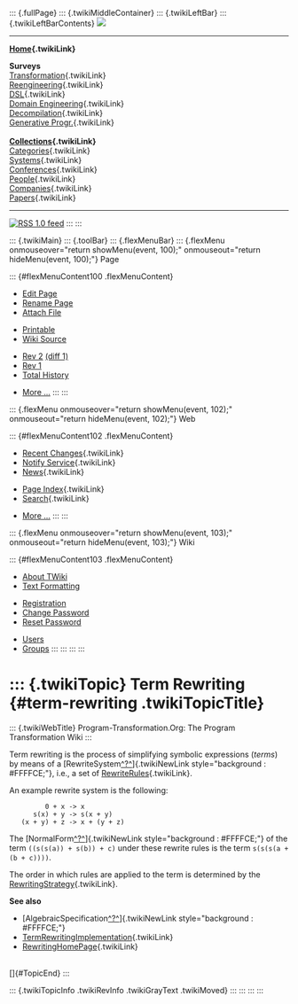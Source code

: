 ::: {.fullPage}
::: {.twikiMiddleContainer}
::: {.twikiLeftBar}
::: {.twikiLeftBarContents}
![](../pub/transformation.gif)

------------------------------------------------------------------------

**[Home](WebHome){.twikiLink}**

**Surveys**\
[Transformation](ProgramTransformation){.twikiLink}\
[Reengineering](ReengineeringWiki){.twikiLink}\
[DSL](DomainSpecificLanguages){.twikiLink}\
[Domain Engineering](DomainEngineering){.twikiLink}\
[Decompilation](DeCompilation){.twikiLink}\
[Generative Progr.](GenerativeProgrammingWiki){.twikiLink}\
\
**[Collections](CategoryCollection){.twikiLink}**\
[Categories](CategoryCategory){.twikiLink}\
[Systems](TransformationSystems){.twikiLink}\
[Conferences](TransformationConferences){.twikiLink}\
[People](TransformationPeople){.twikiLink}\
[Companies](TransformationCompanies){.twikiLink}\
[Papers](CategoryPaper){.twikiLink}

------------------------------------------------------------------------

[![](../pub/rss.gif "RSS 1.0 feed")](WebRss@skin=rss)
:::
:::

::: {.twikiMain}
::: {.toolBar}
::: {.flexMenuBar}
::: {.flexMenu onmouseover="return showMenu(event, 100);" onmouseout="return hideMenu(event, 100);"}
Page

::: {#flexMenuContent100 .flexMenuContent}
-   [Edit
    Page](http://www.program-transformation.org/edit/Transform/TermRewriting?t=1536826577)
-   [Rename
    Page](http://www.program-transformation.org/rename/Transform/TermRewriting)
-   [Attach
    File](http://www.program-transformation.org/attach/Transform/TermRewriting)

<!-- -->

-   [Printable](http://www.program-transformation.org/view/Transform/TermRewriting?skin=print.pattern)
-   [Wiki
    Source](http://www.program-transformation.org/view/Transform/TermRewriting?skin=text&raw=on&contenttype=text/plain)

<!-- -->

-   [Rev
    2](http://www.program-transformation.org/view/Transform/TermRewriting?rev=1.2)
    [(diff 1)](http://www.program-transformation.org/rdiff/Transform/TermRewriting?rev1=1.2&rev2=1.1)
-   [Rev
    1](http://www.program-transformation.org/view/Transform/TermRewriting?rev=1.1)
-   [Total
    History](http://www.program-transformation.org/rdiff/Transform/TermRewriting)

<!-- -->

-   [More
    \...](http://www.program-transformation.org/oops/Transform/TermRewriting?template=oopsmore&param1=1.2&param2=1.2)
:::
:::

::: {.flexMenu onmouseover="return showMenu(event, 102);" onmouseout="return hideMenu(event, 102);"}
Web

::: {#flexMenuContent102 .flexMenuContent}
-   [Recent Changes](WebChanges){.twikiLink}
-   [Notify Service](WebNotify){.twikiLink}
-   [News](WebNews){.twikiLink}

<!-- -->

-   [Page Index](WebIndex){.twikiLink}
-   [Search](WebSearch){.twikiLink}

<!-- -->

-   [More
    \...](http://www.program-transformation.org/oops/Transform/TermRewriting?template=oopsmore&param1=1.2&param2=1.2)
:::
:::

::: {.flexMenu onmouseover="return showMenu(event, 103);" onmouseout="return hideMenu(event, 103);"}
Wiki

::: {#flexMenuContent103 .flexMenuContent}
-   [About
    TWiki](http://www.program-transformation.org/view/TWiki/WebHome)
-   [Text
    Formatting](http://www.program-transformation.org/view/TWiki/TextFormattingRules)

<!-- -->

-   [Registration](http://www.program-transformation.org/view/TWiki/TWikiRegistration)
-   [Change
    Password](http://www.program-transformation.org/view/TWiki/ChangePassword)
-   [Reset
    Password](http://www.program-transformation.org/view/TWiki/ResetPassword)

<!-- -->

-   [Users](http://www.program-transformation.org/view/Main/TWikiUsers)
-   [Groups](http://www.program-transformation.org/view/Main/TWikiGroups)
:::
:::
:::
:::

::: {.twikiTopic}
Term Rewriting {#term-rewriting .twikiTopicTitle}
==============

::: {.twikiWebTitle}
Program-Transformation.Org: The Program Transformation Wiki
:::

Term rewriting is the process of simplifying symbolic expressions
(*terms*) by means of a
[RewriteSystem[^?^](http://www.program-transformation.org/edit/Transform/RewriteSystem?topicparent=Transform.TermRewriting)]{.twikiNewLink
style="background : #FFFFCE;"}, i.e., a set of
[RewriteRules](RewriteRule){.twikiLink}.

An example rewrite system is the following:

             0 + x -> x
          s(x) + y -> s(x + y)
       (x + y) + z -> x + (y + z)

The
[NormalForm[^?^](http://www.program-transformation.org/edit/Transform/NormalForm?topicparent=Transform.TermRewriting)]{.twikiNewLink
style="background : #FFFFCE;"} of the term `((s(s(a)) + s(b)) + c)`
under these rewrite rules is the term `s(s(s(a + (b + c))))`.

The order in which rules are applied to the term is determined by the
[RewritingStrategy](RewritingStrategy){.twikiLink}.

**See also**

-   [AlgebraicSpecification[^?^](http://www.program-transformation.org/edit/Transform/AlgebraicSpecification?topicparent=Transform.TermRewriting)]{.twikiNewLink
    style="background : #FFFFCE;"}
-   [TermRewritingImplementation](TermRewritingImplementation){.twikiLink}
-   [RewritingHomePage](RewritingHomePage){.twikiLink}

\
[]{#TopicEnd}
:::

::: {.twikiTopicInfo .twikiRevInfo .twikiGrayText .twikiMoved}
:::
:::
:::
:::
